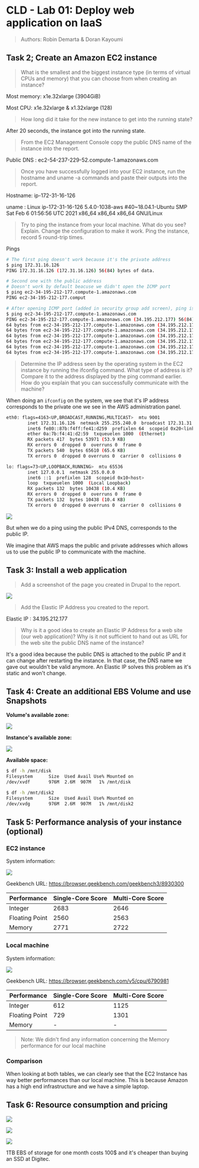 # CLD - Lab 01: Deploy web application on IaaS

> Authors: Robin Demarta & Doran Kayoumi

## Task 2; Create an Amazon EC2 instance

> What is the smallest and the biggest instance type (in terms of virtual CPUs and memory) that you can choose from when creating an instance?

Most memory: x1e.32xlarge (3904GiB)

Most CPU: x1e.32xlarge & x1.32xlarge (128)

> How long did it take for the new instance to get into the running state?

After 20 seconds, the instance got into the running state.

> From the EC2 Management Console copy the public DNS name of the instance into the report.

Public DNS : ec2-54-237-229-52.compute-1.amazonaws.com

> Once you have successfully logged into your EC2 instance, run the hostname and uname -a commands and paste their outputs into the report.

Hostname: ip-172-31-16-126

uname : Linux ip-172-31-16-126 5.4.0-1038-aws #40~18.04.1-Ubuntu SMP Sat Feb 6 01:56:56 UTC 2021 x86_64 x86_64 x86_64 GNU/Linux

> Try to ping the instance from your local machine. What do you see? Explain. Change the configuration to make it work. Ping the instance, record 5 round-trip times.

Pings

```bash
# The first ping doesn't work because it's the private address
$ ping 172.31.16.126
PING 172.31.16.126 (172.31.16.126) 56(84) bytes of data.

# Second one with the public address
# Doesn't work by default beacuse we didn't open the ICMP port
$ ping ec2-34-195-212-177.compute-1.amazonaws.com
PING ec2-34-195-212-177.comput

# After opening ICMP port (added in security group add screen), ping is successful
$ ping ec2-34-195-212-177.compute-1.amazonaws.com
PING ec2-34-195-212-177.compute-1.amazonaws.com (34.195.212.177) 56(84) bytes of data.
64 bytes from ec2-34-195-212-177.compute-1.amazonaws.com (34.195.212.177): icmp_seq=1 ttl=44 time=99.7 ms
64 bytes from ec2-34-195-212-177.compute-1.amazonaws.com (34.195.212.177): icmp_seq=2 ttl=44 time=90.5 ms
64 bytes from ec2-34-195-212-177.compute-1.amazonaws.com (34.195.212.177): icmp_seq=3 ttl=44 time=90.4 ms
64 bytes from ec2-34-195-212-177.compute-1.amazonaws.com (34.195.212.177): icmp_seq=4 ttl=44 time=90.4 ms
64 bytes from ec2-34-195-212-177.compute-1.amazonaws.com (34.195.212.177): icmp_seq=5 ttl=44 time=95.4 ms
64 bytes from ec2-34-195-212-177.compute-1.amazonaws.com (34.195.212.177): icmp_seq=6 ttl=44 time=93.4 ms
```

> Determine the IP address seen by the operating system in the EC2 instance by running the ifconfig command. What type of address is it? Compare it to the address displayed by the ping command earlier. How do you explain that you can successfully communicate with the machine?

When doing an `ifconfig` on the system, we see that it's IP address corresponds to the private one we see in the AWS administration panel.

```bash
eth0: flags=4163<UP,BROADCAST,RUNNING,MULTICAST>  mtu 9001
        inet 172.31.16.126  netmask 255.255.240.0  broadcast 172.31.31.255
        inet6 fe80::87b:f4ff:fe41:d259  prefixlen 64  scopeid 0x20<link>
        ether 0a:7b:f4:41:d2:59  txqueuelen 1000  (Ethernet)
        RX packets 417  bytes 53971 (53.9 KB)
        RX errors 0  dropped 0  overruns 0  frame 0
        TX packets 540  bytes 65610 (65.6 KB)
        TX errors 0  dropped 0 overruns 0  carrier 0  collisions 0

lo: flags=73<UP,LOOPBACK,RUNNING>  mtu 65536
        inet 127.0.0.1  netmask 255.0.0.0
        inet6 ::1  prefixlen 128  scopeid 0x10<host>
        loop  txqueuelen 1000  (Local Loopback)
        RX packets 132  bytes 10438 (10.4 KB)
        RX errors 0  dropped 0  overruns 0  frame 0
        TX packets 132  bytes 10438 (10.4 KB)
        TX errors 0  dropped 0 overruns 0  carrier 0  collisions 0
```

![](img/02.aws_panel_privateIP.png)

But when we do a ping using the public IPv4 DNS, corresponds to the public IP.

We imagine that AWS maps the public and private addresses which allows us to use the public IP to communicate with the machine.

## Task 3: Install a web application

> Add a screenshot of the page you created in Drupal to the report.

![](img/03-Drupal_working.png)

> Add the Elastic IP Address you created to the report.

Elastic IP : 34.195.212.177

> Why is it a good idea to create an Elastic IP Address for a web site (our web application)? Why is it not sufficient to hand out as URL for the web site the public DNS name of the instance?

It's a good idea because the public DNS is attached to the public IP and it can change after restarting the instance. In that case, the DNS name we gave out wouldn't be valid anymore. An Elastic IP solves this problem as it's static and won't change.

## Task 4: Create an additional EBS Volume and use Snapshots

**Volume's available zone:**

![](img/04-storage_availabilityzone.png)

**Instance's available zone:**

![](img/04-instance_availabilityzone.png)

**Available space:**

```bash
$ df -h /mnt/disk
Filesystem      Size  Used Avail Use% Mounted on
/dev/xvdf       976M  2.6M  907M   1% /mnt/disk
```

```bash
$ df -h /mnt/disk2
Filesystem      Size  Used Avail Use% Mounted on
/dev/xvdg       976M  2.6M  907M   1% /mnt/disk2
```

## Task 5: Performance analysis of your instance (optional)

### EC2 instance

System information:

![](img/05-EC2_info.png)

Geekbench URL: https://browser.geekbench.com/geekbench3/8930300

| Performance    | Single-Core Score | Multi-Core Score |
| -------------- | ----------------- | ---------------- |
| Integer        | 2683              | 2646             |
| Floating Point | 2560              | 2563             |
| Memory         | 2771              | 2722             |

### Local machine

System information:

![](img/05-local_machine_info.png)

Geekbench URL: https://browser.geekbench.com/v5/cpu/6790981

| Performance    | Single-Core Score | Multi-Core Score |
| -------------- | ----------------- | ---------------- |
| Integer        | 612               | 1125             |
| Floating Point | 729               | 1301             |
| Memory         | -                 | -                |

> Note: We didn't find any information concerning the Memory performance for our local machine

### Comparison

When looking at both tables, we can clearly see that the EC2 Instance has way better performances than our local machine. This is because Amazon has a high end infrastructure and we have a simple laptop.

## Task 6: Resource consumption and pricing

![](img/06-pricing.png)

![](img/06-princing_all_month.png)

![](img/06-1TB_price.png)

1TB EBS of storage for one month costs 100$ and it's cheaper than buying an SSD at Digitec.

